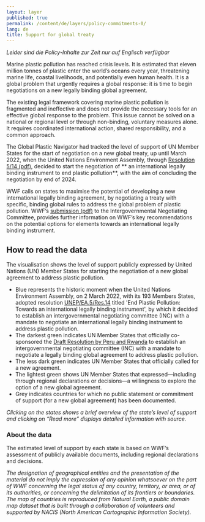 ```yaml
---
layout: layer
published: true
permalink: /content/de/layers/policy-commitments-0/
lang: de
title: Support for global treaty
---
```


_Leider sind die Policy-Inhalte zur Zeit nur auf Englisch verfügbar_

Marine plastic pollution has reached crisis levels. It is estimated that eleven million tonnes of plastic enter the world’s oceans every year, threatening marine life, coastal livelihoods, and potentially even human health. It is a global problem that urgently requires a global response: it is time to begin negotiations on a new legally binding global agreement.

The existing legal framework covering marine plastic pollution is fragmented and ineffective and does not provide the necessary tools for an effective global response to the problem. This issue cannot be solved on a national or regional level or through non-binding, voluntary measures alone. It requires coordinated international action, shared responsibility, and a common approach.

The Global Plastic Navigator had tracked the level of support of UN Member States for the start of negotiation on a new global treaty, up until March 2022, when the United Nations Environment Assembly, through [Resolution 5/14 (pdf)](https://wedocs.unep.org/bitstream/handle/20.500.11822/39812/OEWG_PP_1_INF_1_UNEA%20resolution.pdf), decided to start the negotiation of ** an international legally binding instrument to end plastic pollution**, with the aim of concluding the negotiation by end of 2024.

WWF calls on states to maximise the potential of developing a new international legally binding agreement, by negotiating a treaty with specific, binding global rules to address the global problem of plastic pollution. WWF’s [submission (pdf)]( https://apps1.unep.org/resolutions/uploads/230106_wwfs_submission_on_potential_options_for_elements_towards_an_international_legally_binding_instrument_0.pdf) to the Intergovernmental Negotiating Committee, provides further information on WWF’s key recommendations on the potential options for elements towards an international legally binding instrument.

## How to read the data

The visualisation shows the level of support publicly expressed by United Nations (UN) Member States for starting the negotiation of a new global agreement to address plastic pollution.

* Blue represents the historic moment when the United Nations Environment Assembly, on 2 March 2022, with its 193 Members States, adopted resolution [UNEP/EA.5/Res.14](https://wedocs.unep.org/bitstream/handle/20.500.11822/39640/K2200733%20-%20UNEP-EA-5-RES-14%20-%20ADVANCE.pdf?sequence=1&isAllowed=y) titled 'End Plastic Pollution: Towards an international legally binding instrument', by which it decided to establish an intergovernmental negotiating committee (INC) with a mandate to negotiate an international legally binding instrument to address plastic pollution.
* The darkest green indicates UN Member States that officially co-sponsored the [Draft Resolution by Peru and Rwanda](https://wedocs.unep.org/bitstream/handle/20.500.11822/37395/UNEA5.2%20Global_Agreement_Explanatory%20note%20and%20Resolution%2027%20October.pdf?sequence=1&isAllowed=y) to establish an intergovernmental negotiating committee (INC) with a mandate to negotiate a legally binding global agreement to address plastic pollution.
* The less dark green indicates UN Member States that officially called for a new agreement.
* The lightest green shows UN Member States that expressed—including through regional declarations or decisions—a willingness to explore the option of a new global agreement.
* Grey indicates countries for which no public statement or commitment of support (for a new global agreement) has been documented.

_Clicking on the states shows a brief overview of the state’s level of support and clicking on “Read more” displays detailed information with source._

### About the data

The estimated level of support by each state is based on WWF’s assessment of publicly available documents, including regional declarations and decisions.

_The designation of geographical entities and the presentation of the material do not imply the expression of any opinion whatsoever on the part of WWF concerning the legal status of any country, territory, or area, or of its authorities, or concerning the delimitation of its frontiers or boundaries. The map of countries is reproduced from Natural Earth, a public domain map dataset that is built through a collaboration of volunteers and supported by NACIS (North American Cartographic Information Society)._
